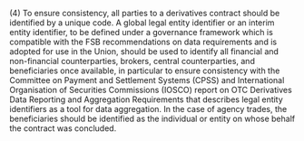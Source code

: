 (4) To ensure consistency, all parties to a derivatives contract should be identified by a unique code. A global legal entity identifier or an interim entity identifier, to be defined under a governance framework which is compatible with the FSB recommendations on data requirements and is adopted for use in the Union, should be used to identify all financial and non-financial counterparties, brokers, central counterparties, and beneficiaries once available, in particular to ensure consistency with the Committee on Payment and Settlement Systems (CPSS) and International Organisation of Securities Commissions (IOSCO) report on OTC Derivatives Data Reporting and Aggregation Requirements that describes legal entity identifiers as a tool for data aggregation. In the case of agency trades, the beneficiaries should be identified as the individual or entity on whose behalf the contract was concluded.